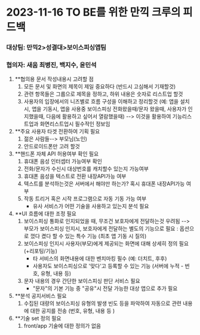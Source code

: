 # 2023-11-16 TO BE를 위한 만끽 크루의 피드백

### 대상팀: 만끽2>성결대>보이스피싱앱팀
### 협의자: 새움 최병진, 백지수, 윤민석

1. **협의용 문서 작성내용시 고려할 점 
	1)  모든 문서 및  화면의 제목이 제일 중요하다  (반드시 고심해서 기재할것)
	2) 관련 항목들은 그룹으로 제목을 정하고, 하위 내용은 숫자로 리스트업 할것
	3) 사용자의 입장에서의 니즈별로 흐름 구성을 이해하고 정리할것 (예: 앱을 설치시, 앱을 기동시, 앱을 사용중 보이스피싱 전화왔을때/문자 왔을때, 사용자가 인지했을때, 다음에 활용하고 싶어서 열람했을때)
	   --> 이것을 활용하여 기능리스트업과 화면리스트업시 필수적인 정보임
2. **주요 사용자 타겟 전환하여 기획 필요
	1) 젊은 사람들--> 부모님(노인)
	2) 안드로이드폰만 고려 할것
3. **핸드폰 자체 API 허용여부 확인 필요
	1)  휴대폰 음성 인터셉터 가능여부 확인
	2) 전화/문자가 수신시 대상번호를 캐치할수 있는지 가능여부
	3) 휴대폰  음성을 텍스트로 전환 내장API가능 여부
	4) 텍스트를 분석하는것은 서버에서 해야만 하는가? 혹시 휴대폰 내장API가능 여부
	5) 작동 트리거 혹은 시작 프로그램으로 자동 기동 가능 여부
		- 유사 서비스가 어떤 기술을 사용하고 있는지 분석 필요
4. **UI 흐름에 대한 조정 필요
	1) 보이스피싱 통화로  인지되었을 때, 무조건 보호자에게 전달하는것 우려됨
	  --> 부모가 보이스피싱 인지시, 보호자에게 전달하는 별도의 기능으로  필요
	  : 옵션으로 껐다 켰다 할 수 있는 특수 기능 (최초 앱 기동 시 질의)
	 2) 보이스피싱 인지시 사용자(부모)에게 제공되는 화면에 대해 상세히 정의 필요 (+리포팅/기능)
		- 타 서비스의 화면내용에 대한 벤치마킹 필수 (예: 더치트, 후후)
		- 사용자도 보이스피싱으로  '맞다'고 등록할 수 있는 기능 (서버에 누적 - 번호, 유형, 내용 등)
	 3) 문자 내용의 경우 간단한 보이스피싱 판단 서비스 필요
	       - "문자"의 기본 기능 중 "공유"시 전달 가능한  대상 앱으로 추가 필요
5. **분석 공지서비스 필요
	1) 수집된 대량의 보이스피싱 유형의 발생 빈도 등을 파악하여 자동으로 관련 내용에 대한 공지를 전송 (번호, 유형, 내용 등 )
6. **기술 set 정의 필요
	1) front/app 기술에 대한 정의가 없음
